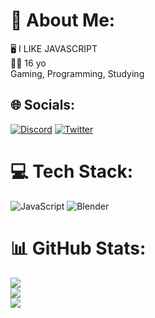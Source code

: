 # 💫 About Me:
🖥️ I LIKE JAVASCRIPT<br>👨🏻 16 yo<br>Gaming, Programming, Studying


## 🌐 Socials:
[![Discord](https://img.shields.io/badge/Discord-%237289DA.svg?logo=discord&logoColor=white)](https://aiueo1015) [![Twitter](https://img.shields.io/badge/Twitter-%231DA1F2.svg?logo=Twitter&logoColor=white)](https://twitter.com/Asutora1015) 

# 💻 Tech Stack:
![JavaScript](https://img.shields.io/badge/javascript-%23323330.svg?style=for-the-badge&logo=javascript&logoColor=%23F7DF1E) ![Blender](https://img.shields.io/badge/blender-%23F5792A.svg?style=for-the-badge&logo=blender&logoColor=white)
# 📊 GitHub Stats:
![](https://github-readme-stats.vercel.app/api?username=AsutoraGG&theme=dark&hide_border=false&include_all_commits=true&count_private=true)<br/>
![](https://github-readme-streak-stats.herokuapp.com/?user=AsutoraGG&theme=dark&hide_border=false)<br/>
![](https://github-readme-stats.vercel.app/api/top-langs/?username=AsutoraGG&theme=dark&hide_border=false&include_all_commits=true&count_private=true&layout=compact)
